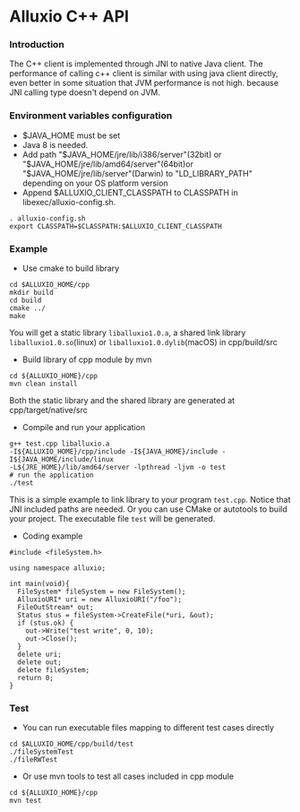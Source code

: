 # Alluxio C++ API

### Introduction
 The C++ client is implemented through JNI to native Java client. The 
 performance of calling c++ client is similar with using java client directly,
 even better in some situation that JVM performance is not high. because JNI 
 calling type doesn't depend on JVM.
  
### Environment variables configuration
- $JAVA_HOME must be set
- Java 8 is needed.
- Add path "$JAVA_HOME/jre/lib/i386/server"(32bit) or "$JAVA_HOME/jre/lib/amd64/server"(64bit)or 
"$JAVA_HOME/jre/lib/server"(Darwin) to "LD_LIBRARY_PATH" depending on your OS platform version
- Append $ALLUXIO_CLIENT_CLASSPATH to CLASSPATH in libexec/alluxio-config.sh.
```
. alluxio-config.sh
export CLASSPATH=$CLASSPATH:$ALLUXIO_CLIENT_CLASSPATH
```

### Example
- Use cmake to build library
```
cd $ALLUXIO_HOME/cpp
mkdir build
cd build
cmake ../
make
```
  You will get a static library `liballuxio1.0.a`, a shared link library 
`liballuxio1.0.so`(linux) or `liballuxio1.0.dylib`(macOS) in cpp/build/src
 
- Build library of cpp module by mvn
 ```
 cd ${ALLUXIO_HOME}/cpp
 mvn clean install
 ```
 Both the static library and the shared library are generated at cpp/target/native/src
 
- Compile and run your application 
```
g++ test.cpp liballuxio.a  
-I${ALLUXIO_HOME}/cpp/include -I${JAVA_HOME}/include -I${JAVA_HOME/include/linux 
-L${JRE_HOME}/lib/amd64/server -lpthread -ljvm -o test
# run the application
./test
```
 This is a simple example to link library to your program `test.cpp`. Notice 
 that JNI included paths are needed. Or you can use CMake or autotools to build 
 your project. The executable file `test` will be generated. 

- Coding example
```
#include <fileSystem.h>

using namespace alluxio;

int main(void){
  FileSystem* fileSystem = new FileSystem();
  AlluxioURI* uri = new AlluxioURI("/foo");
  FileOutStream* out;
  Status stus = fileSystem->CreateFile(*uri, &out);
  if (stus.ok) {
    out->Write("test write", 0, 10);
    out->Close();
  }
  delete uri;
  delete out;
  delete fileSystem;
  return 0;
}

```

### Test

- You can run executable files mapping to different test cases directly 
```
cd $ALLUXIO_HOME/cpp/build/test
./fileSystemTest
./fileRWTest
```
- Or use mvn tools to test all cases included in cpp module
```
cd ${ALLUXIO_HOME}/cpp
mvn test
```